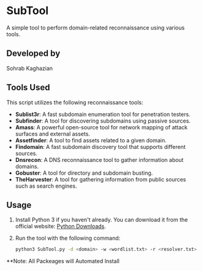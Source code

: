 # SubTool

A simple tool to perform domain-related reconnaissance using various tools.

## Developed by
Sohrab Kaghazian

## Tools Used
This script utilizes the following reconnaissance tools:

- **Sublist3r**: A fast subdomain enumeration tool for penetration testers.
- **Subfinder**: A tool for discovering subdomains using passive sources.
- **Amass**: A powerful open-source tool for network mapping of attack surfaces and external assets.
- **Assetfinder**: A tool to find assets related to a given domain.
- **Findomain**: A fast subdomain discovery tool that supports different sources.
- **Dnsrecon**: A DNS reconnaissance tool to gather information about domains.
- **Gobuster**: A tool for directory and subdomain busting.
- **TheHarvester**: A tool for gathering information from public sources such as search engines.

## Usage

1. Install Python 3 if you haven't already. You can download it from the official website: [Python Downloads](https://www.python.org/downloads/).

2. Run the tool with the following command:

   ```bash
   python3 SubTool.py -d <domain> -w <wordlist.txt> -r <resolver.txt>

**Note: All Packeages will Automated Install 
